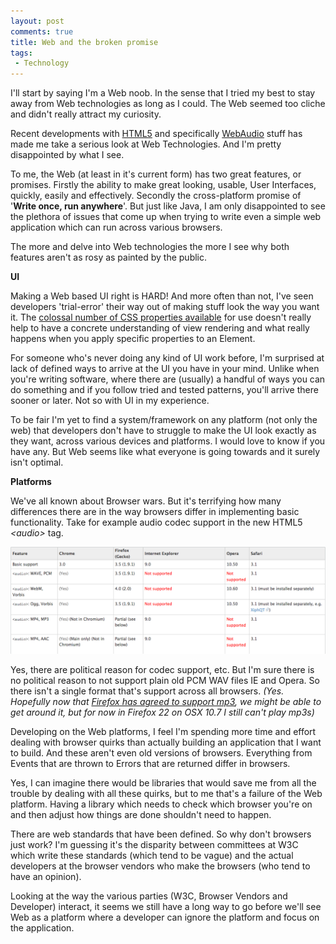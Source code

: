 ```yaml
---
layout: post
comments: true
title: Web and the broken promise
tags:
 - Technology
---
```


I'll start by saying I'm a Web noob. In the sense that I tried my best to stay away from Web technologies as long as I could. The Web seemed too cliche and didn't really attract my curiosity.

Recent developments with [HTML5][0] and specifically [WebAudio][1] stuff has made me take a serious look at Web Technologies. And I'm pretty disappointed by what I see.

To me, the Web (at least in it's current form) has two great features, or promises. Firstly the ability to make great looking, usable, User Interfaces, quickly, easily and effectively. Secondly the cross-platform promise of '**Write once, run anywhere**'. But just like Java, I am only disappointed to see the plethora of issues that come up when trying to write even a simple web application which can run across various browsers.

The more and delve into Web technologies the more I see why both features aren't as rosy as painted by the public.

**UI**

Making a Web based UI right is HARD! And more often than not, I've seen developers 'trial-error' their way out of making stuff look the way you want it. The [colossal number of CSS properties available][2] for use doesn't really help to have a concrete understanding of view rendering and what really happens when you apply specific properties to an Element.

For someone who's never doing any kind of UI work before, I'm surprised at lack of defined ways to arrive at the UI you have in your mind. Unlike when you're writing software, where there are (usually) a handful of ways you can do something and if you follow tried and tested patterns, you'll arrive there sooner or later. Not so with UI in my experience.

To be fair I'm yet to find a system/framework on any platform (not only the web) that developers don't have to struggle to make the UI look exactly as they want, across various devices and platforms. I would love to know if you have any. But Web seems like what everyone is going towards and it surely isn't optimal.

**Platforms**

We've all known about Browser wars. But it's terrifying how many differences there are in the way browsers differ in implementing basic functionality. Take for example audio codec support in the new HTML5 _<audio\>_ tag.

![audio codec support](images/2013/07/Screen-Shot-2013-07-15-at-12.01.56-PM.png)

Yes, there are political reason for codec support, etc. But I'm sure there is no political reason to not support plain old PCM WAV files IE and Opera. So there isn't a single format that's support across all browsers. _(Yes. Hopefully now that [Firefox has agreed to support mp3][3], we might be able to get around it, but for now in Firefox 22 on OSX 10.7 I still can't play mp3s)_

Developing on the Web platforms, I feel I'm spending more time and effort dealing with browser quirks than actually building an application that I want to build. And these aren't even old versions of browsers. Everything from Events that are thrown to Errors that are returned differ in browsers.

Yes, I can imagine there would be libraries that would save me from all the trouble by dealing with all these quirks, but to me that's a failure of the Web platform. Having a library which needs to check which browser you're on and then adjust how things are done shouldn't need to happen.

There are web standards that have been defined. So why don't browsers just work? I'm guessing it's the disparity between committees at W3C which write these standards (which tend to be vague) and the actual developers at the browser vendors who make the browsers (who tend to have an opinion).

Looking at the way the various parties (W3C, Browser Vendors and Developer) interact, it seems we still have a long way to go before we'll see Web as a platform where a developer can ignore the platform and focus on the application.


[0]: http://www.html5rocks.com/en/
[1]: https://dvcs.w3.org/hg/audio/raw-file/tip/webaudio/specification.html
[2]: http://www.w3.org/TR/CSS21/propidx.html
[3]: http://blog.pearce.org.nz/2013/02/h264aacmp3-support-now-enabled-by.html

